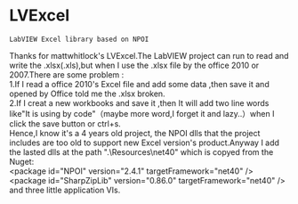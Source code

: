# LVExcel
    LabVIEW Excel library based on NPOI
  Thanks for mattwhitlock's LVExcel.The LabVIEW project can run to read and write the .xlsx(.xls),but when I use the .xlsx file 
by the office 2010 or 2007.There are some problem :   
    1.If I read a office 2010's Excel file and add some data ,then save it and opened by Office told me the .xlsx broken.  
    2.If I creat a new workbooks and save it ,then It will add two line words like"It is using by code"（maybe more word,I forget it and lazy..）when I click the save button or ctrl+s.  
Hence,I know it's a 4 years old project, the NPOI dlls that the project includes are too old to support new Excel version's product.Anyway 
I add the  lasted dlls at the path ".\Resources\net40" which is copyed from the Nuget:  
 \<package id="NPOI" version="2.4.1" targetFramework="net40" />  
 \<package id="SharpZipLib" version="0.86.0" targetFramework="net40" />  
and three little application VIs.
